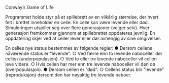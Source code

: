  Conway’s Game of Life

 Programmet holde styr på et spillebrett av en vilkårlig størrelse, der hvert felt i brettet inneholder en celle. En celle kan være levende eller død. 
 Simuleringen utspiller seg over flere generasjoner (velger selv). Hver generasjon fremkommer gjennom at spillebrettet oppdateres jevnlig. En oppdatering skjer ved at celler lever eller dør avhengig av sine omgivelser.
 
 En celles nye status bestemmes av følgende regler:
  ● Dersom cellens nåværende status er “levende”:
    ○ Ved færre enn to levende naboceller dør cellen (underpopulasjon).
    ○ Ved to eller tre levende naboceller vil cellen leve videre.
    ○ Hvis cellen har mer enn tre levende naboceller vil den dø (overpopulasjon).
  ● Dersom cellen er “død”:
    ○ Cellens status blir “levende” (reproduksjon) dersom den har nøyaktig tre levende naboer.



    
